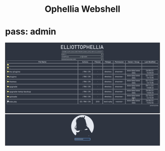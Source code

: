<h1><p align="center"> Ophellia Webshell </p></h1>

# pass: admin

<img src="https://raw.githubusercontent.com/1337r0j4n/php-backdoors/main/.img/204.png">
<img src="https://raw.githubusercontent.com/1337r0j4n/php-backdoors/main/.img/205.png">

